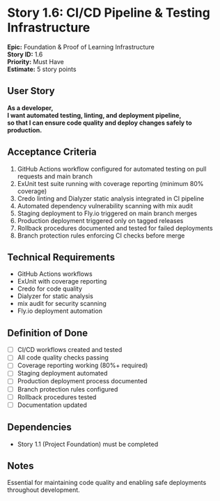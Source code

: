 # Story 1.6: CI/CD Pipeline & Testing Infrastructure

**Epic:** Foundation & Proof of Learning Infrastructure  
**Story ID:** 1.6  
**Priority:** Must Have  
**Estimate:** 5 story points  

## User Story
**As a developer,**  
**I want automated testing, linting, and deployment pipeline,**  
**so that I can ensure code quality and deploy changes safely to production.**

## Acceptance Criteria
1. GitHub Actions workflow configured for automated testing on pull requests and main branch
2. ExUnit test suite running with coverage reporting (minimum 80% coverage)
3. Credo linting and Dialyzer static analysis integrated in CI pipeline
4. Automated dependency vulnerability scanning with mix audit
5. Staging deployment to Fly.io triggered on main branch merges
6. Production deployment triggered only on tagged releases
7. Rollback procedures documented and tested for failed deployments
8. Branch protection rules enforcing CI checks before merge

## Technical Requirements
- GitHub Actions workflows
- ExUnit with coverage reporting
- Credo for code quality
- Dialyzer for static analysis
- mix audit for security scanning
- Fly.io deployment automation

## Definition of Done
- [ ] CI/CD workflows created and tested
- [ ] All code quality checks passing
- [ ] Coverage reporting working (80%+ required)
- [ ] Staging deployment automated
- [ ] Production deployment process documented
- [ ] Branch protection rules configured
- [ ] Rollback procedures tested
- [ ] Documentation updated

## Dependencies
- Story 1.1 (Project Foundation) must be completed

## Notes
Essential for maintaining code quality and enabling safe deployments throughout development.